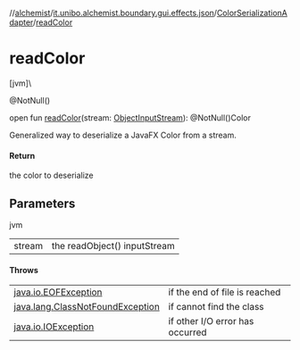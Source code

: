 //[alchemist](../../../index.md)/[it.unibo.alchemist.boundary.gui.effects.json](../index.md)/[ColorSerializationAdapter](index.md)/[readColor](read-color.md)

# readColor

[jvm]\

@NotNull()

open fun [readColor](read-color.md)(stream: [ObjectInputStream](https://docs.oracle.com/javase/8/docs/api/java/io/ObjectInputStream.html)): @NotNull()Color

Generalized way to deserialize a JavaFX Color from a stream.

#### Return

the color to deserialize

## Parameters

jvm

| | |
|---|---|
| stream | the readObject() inputStream |

#### Throws

| | |
|---|---|
| [java.io.EOFException](https://docs.oracle.com/javase/8/docs/api/java/io/EOFException.html) | if the end of file is reached |
| [java.lang.ClassNotFoundException](https://docs.oracle.com/javase/8/docs/api/java/lang/ClassNotFoundException.html) | if cannot find the class |
| [java.io.IOException](https://docs.oracle.com/javase/8/docs/api/java/io/IOException.html) | if other I/O error has occurred |
